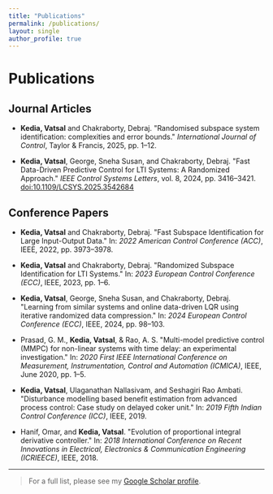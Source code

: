 ```yaml
---
title: "Publications"
permalink: /publications/
layout: single
author_profile: true
---
```


# Publications

## Journal Articles

- **Kedia, Vatsal** and Chakraborty, Debraj. "Randomised subspace system identification: complexities and error bounds." *International Journal of Control*, Taylor & Francis, 2025, pp. 1–12.

- **Kedia, Vatsal**, George, Sneha Susan, and Chakraborty, Debraj. "Fast Data-Driven Predictive Control for LTI Systems: A Randomized Approach." *IEEE Control Systems Letters*, vol. 8, 2024, pp. 3416–3421. [doi:10.1109/LCSYS.2025.3542684](https://doi.org/10.1109/LCSYS.2025.3542684)

## Conference Papers

- **Kedia, Vatsal** and Chakraborty, Debraj. "Fast Subspace Identification for Large Input-Output Data." In: *2022 American Control Conference (ACC)*, IEEE, 2022, pp. 3973–3978.

- **Kedia, Vatsal** and Chakraborty, Debraj. "Randomized Subspace Identification for LTI Systems." In: *2023 European Control Conference (ECC)*, IEEE, 2023, pp. 1–6.

- **Kedia, Vatsal**, George, Sneha Susan, and Chakraborty, Debraj. "Learning from similar systems and online data-driven LQR using iterative randomized data compression." In: *2024 European Control Conference (ECC)*, IEEE, 2024, pp. 98–103.

-  Prasad, G. M., **Kedia, Vatsal**, & Rao, A. S. "Multi-model predictive control (MMPC) for non-linear systems with time delay: an experimental investigation." In: *2020 First IEEE International Conference on Measurement, Instrumentation, Control and Automation (ICMICA)*, IEEE, June 2020, pp. 1–5.

- **Kedia, Vatsal**, Ulaganathan Nallasivam, and Seshagiri Rao Ambati. "Disturbance modelling based benefit estimation from advanced process control: Case study on delayed coker unit." In: *2019 Fifth Indian Control Conference (ICC)*, IEEE, 2019.

-  Hanif, Omar, and **Kedia, Vatsal**. "Evolution of proportional integral derivative controller." In: *2018 International Conference on Recent Innovations in Electrical, Electronics & Communication Engineering (ICRIEECE)*, IEEE, 2018.



---

> For a full list, please see my [Google Scholar profile](https://scholar.google.com/citations?user=1oUK_RMAAAAJ&hl=en&oi=ao).

